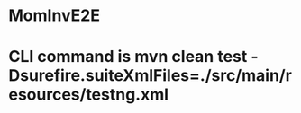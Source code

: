 # MomInvE2E
# CLI command is mvn clean test -Dsurefire.suiteXmlFiles=./src/main/resources/testng.xml
